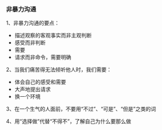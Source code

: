 ### 非暴力沟通
1、非暴力沟通的要点：
* 描述观察的客观事实而非主观判断
* 感受而非判断
* 需要
* 请求而非命令，需要明确

2、当我们痛苦得无法倾听他人时，我们需要：
* 体会自己的感受和需要
* 大声地提出请求
* 换一个环境

3、在一个生气的人面前，不要用“不过”、“可是”、“但是”之类的词

4、用“选择做”代替“不得不”，了解自己为什么要那么做